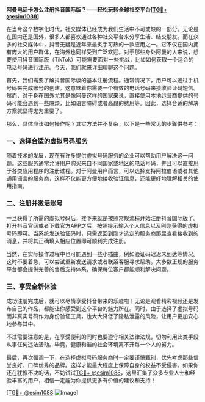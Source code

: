 **阿曼电话卡怎么注册抖音国际版？——轻松玩转全球社交平台[[TG💪+ @esim1088](https://t.me/s/esim1088)]**

在当今这个数字化时代，社交媒体已经成为我们生活中不可或缺的一部分。无论是在国内还是国外，很多人都喜欢通过各种社交平台来分享生活、结交朋友。而在众多的社交媒体中，抖音无疑是近年来最炙手可热的一款应用之一。它不仅在国内拥有庞大的用户群体，在海外也同样受到广泛欢迎。对于那些身处阿曼的人来说，想要使用抖音国际版（TikTok）可能需要面对一些挑战，比如如何获取一个适合的电话号码进行注册。今天，我们就来详细聊聊这个问题。

首先，我们需要了解抖音国际版的基本注册流程。通常情况下，用户可以通过手机号码来完成账号的创建。这意味着你需要一个有效的电话号码来接收验证码短信。然而，对于身在国外尤其是像阿曼这样的国家来说，直接使用本地运营商提供的号码可能会遇到一些麻烦，比如语言障碍或者高昂的费用等。因此，选择合适的解决方案就显得尤为重要了。

那么，具体应该如何操作呢？其实方法并不复杂，以下是一些常见的步骤供参考：

### 一、选择合适的虚拟号码服务
随着技术的发展，现在有许多提供虚拟号码服务的企业可以帮助用户解决这一问题。这些服务通常允许用户购买来自不同国家或地区的电话号码，并且可以直接用于各类应用程序的注册过程。对于阿曼用户而言，可以选择支持阿拉伯语或者其他通用语言的服务商，这样不仅能更方便地接收验证信息，还能更好地理解相关的使用指南。

### 二、注册并激活账号
一旦获得了所需的虚拟号码后，接下来就是按照常规流程开始注册抖音国际版了。打开抖音官网或者下载官方APP之后，按照提示输入个人信息以及刚刚获得的虚拟号码即可。当系统发送验证码时，只需返回到刚才选定的服务商那里查看接收到的消息，并将其正确填入相应位置即可顺利完成注册。

当然，在实际操作过程中也可能遇到一些小插曲，例如验证码迟迟未到达等情况。这时不要着急，可以尝试重新发送请求或者联系客服寻求帮助。大多数正规的服务平台都会提供完善的售后支持体系，确保每位客户都能顺利解决问题。

### 三、享受全新体验
成功注册完成后，就可以尽情享受抖音带来的乐趣啦！无论是观看精彩视频还是发布自己的作品，都能让你感受到这个平台的魅力所在。同时，由于选择了虚拟号码而非真实号码作为身份验证工具，也大大降低了隐私泄露的风险，让用户更加安心地参与其中。

不过需要注意的是，在享受便利的同时也要遵守相关法律法规，切勿利用此类手段从事任何违法活动。毕竟，健康和谐的社会环境离不开每一个人的努力。

最后，再次强调一下，在选择虚拟号码服务商时一定要谨慎甄别，优先考虑那些信誉良好、口碑优秀的品牌。这样才能最大程度上保障自身的权益不受侵害。如果你还在犹豫不决的话，不妨试试[TG💪+ @esim1088](https://t.me/s/esim1088)，这里汇集了众多专业人士和经验丰富的用户，相信一定能为你提供更多有价值的建议和支持！

[[TG💪+ @esim1088](https://t.me/s/esim1088) ![Image](https://i.postimg.cc/4NQfJmqS/Snipaste-2025-05-13-00-14-12.png)]